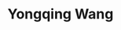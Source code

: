 ---
title: Yongqing Wang
first_name: Yongqing
last_name: Wang
role: co-advised Ph.D.
# interests:
#   - Trustworthy LLM technologies
#   - Big Graph Mining
#   - Scalings for AI

education:
  courses:
    - course: associate professor
      institution: Institute of Computing Technology, Chinese Academic of Sciences
      year: now
    - course: co-advised Ph.D.
      institution: Institute of Computing Technology, Chinese Academic of Sciences
      year: 2015-2017
# social:
#   - icon: home
#     icon_pack: fas
#     link: https://shenghua-liu.github.io
#   - icon: envelope
#     icon_pack: fas
#     link: 'mailto:liushenghua AT ict DOT ac DOT cn'
#   #- icon: twitter
#     #icon_pack: fab
#     #link: https://twitter.com/GeorgeCushen
#   - icon: google-scholar
#     icon_pack: ai
#     link: https://scholar.google.com/citations?user=W8I9dyEAAAAJ&hl=en 
#   - icon: github
#     icon_pack: fab
#     link: https://github.com/shenghua-liu
#   - icon: orcid 
#     icon_pack: fab
#     link: https://orcid.org/0000-0003-2120-3598 
# # Link to a PDF of your resume/CV from the About widget.
# # To enable, copy your resume/CV to `static/files/cv.pdf` and uncomment the lines below.
# # - icon: cv
# #   icon_pack: ai
# #   link: files/cv.pdf

# # Enter email to display Gravatar (if Gravatar enabled in Config)
# email: 'liushenghua at ict.ac.cn'

# Highlight the author in author lists? (true/false)
highlight_name: false

# Organizational groups that you belong to (for People widget)
#   Set this to `[]` or comment out if you are not using People widget.
user_groups:
  - Alumni
---